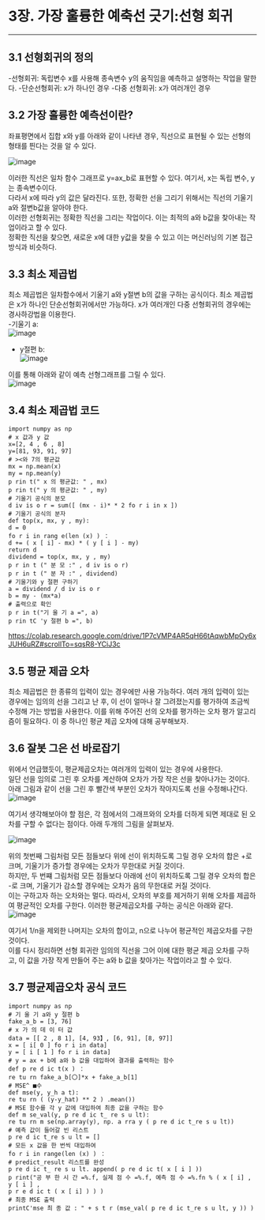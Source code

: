 # 3장. 가장 훌륭한 예축선 긋기:선형 회귀
----------

## 3.1 선형회귀의 정의

-선형회귀: 독립변수 x를 사용해 종속변수 y의 움직임을 예측하고 설명하는 작업을 말한다.
-단순선형회귀: x가 하나인 경우
-다중 선형회귀: x가 여러개인 경우

## 3.2 가장 훌륭한 예측선이란?

좌표평면에서 집합 x와 y를 아래와 같이 나타낸 경우, 직선으로 표현될 수 있는 선형의 형태를 띈다는 것을 알 수 있다.   

![image](https://user-images.githubusercontent.com/94752167/211329016-c7032a36-a725-40eb-981d-9c0a4c28f84e.png)
     
이러한 직선은 일차 함수 그래프로 y=ax_b로 표현할 수 있다. 여기서, x는 독립 변수, y는 종속변수이다.    
다라서 x에 따라 y의 값은 달라진다. 또한, 정확한 선을 그리기 위해서는 직선의 기울기 a와 절변b값을 알아야 한다.   
이러한 선형회귀는 정확한 직선을 그리는 작업이다. 이는 최적의 a와 b값을 찾아내는 작업이라고 할 수 있다.     
정확한 직선을 찾으면, 새로운 x에 대한 y값을 찾을 수 있고 이는 머신러닝의 기본 접근 방식과 비슷하다.    

## 3.3 최소 제곱법   

최소 제곱법은 일차함수에서 기울기 a와 y절변 b의 값을 구하는 공식이다. 최소 제곱법은 x가 하나인 단순선형회귀에서만 가능하다. x가 여러개인 다중 선형회귀의 경우에는 경사하강법을 이용한다.           
-기울기 a:    
![image](https://user-images.githubusercontent.com/94752167/211330482-b34de73c-10ae-464e-89da-a985ef37d0ba.png)
     
- y절편 b:    
![image](https://user-images.githubusercontent.com/94752167/211330591-8bed00b0-4880-4f85-9752-4013e76a82e5.png)
     
이를 통해 아래와 같이 예측 선형그래프를 그릴 수 있다.    
![image](https://user-images.githubusercontent.com/94752167/211330849-fc56425d-b69e-46dd-9ee8-5ad56b3c3b8f.png)
     
## 3.4 최소 제곱법 코드
```
import numpy as np
# x 값과 y 값
x=[2, 4 , 6 , 8]
y=[81, 93, 91, 97]
# ><와 7의 평균값
mx = np.mean(x)
my = np.mean(y)
p rin t(" x 의 평균값: " , mx)
p rin t(" y 의 평균값: " , my)
# 기울기 공식의 분모
d iv is o r = sum([ (mx - i)* * 2 fo r i in x ])
# 기울기 공식의 분자
def top(x, mx, y , my):
d = 0
fo r i in rang e(len (x) ) ：
d += ( x [ i] - mx) * ( y [ i ] - my)
return d
dividend = top(x, mx, y , my)
p r in t (" 분 모 :" , d iv is o r)
p r in t (" 분 자 :" , dividend)
# 기울기와 y 절편 구하기
a = dividend / d iv is o r
b = my - (mx*a)
# 출력으로 확인
p r in t("기 울 기 a =", a)
p rin tC 'y 절편 b =", b)
```

https://colab.research.google.com/drive/1P7cVMP4AR5qH66tAqwbMpOy6xJUH6uRZ#scrollTo=sqsR8-YCiJ3c


## 3.5 평균 제곱 오차

최소 제곱법은 한 종류의 입력이 있는 경우에만 사용 가능하다. 여러 개의 입력이 있는 경우에는 임의의 선을 그리고 난 후, 이 선이 얼마나 잘 그려졌는지를 평가하여 조금씩 수정해 가는 방법을 사용한다. 이를 위해 주어진 선의 오차를 평가하는 오차 평가 알고리즘이 필요하다. 이 중 하나인 평균 제곱 오차에 대해 공부해보자.    

## 3.6 잘봇 그은 선 바로잡기    

위에서 언급했듯이, 평균제곱오차는 여러개의 입력이 있는 경우에 사용한다.     
일단 선을 임의로 그린 후 오차를 계산하여 오차가 가장 작은 선을 찾아나가는 것이다.  
아래 그림과 같이 선을 그린 후 빨간색 부분인 오차가 작아지도록 선을 수정해나간다.    
![image](https://user-images.githubusercontent.com/94752167/211333647-cc325e93-a026-4897-b036-855eedd0a907.png)
      
여기서 생각해보아야 할 점은, 각 점에서의 그래프와의 오차를 더하게 되면 제대로 된 오차를 구할 수 없다는 점이다. 아래 두개의 그림을 살펴보자.    

![image](https://user-images.githubusercontent.com/94752167/211333962-2ad1d42f-51bf-4d9d-bdb8-b1d57ad29eab.png)
     
위의 첫번째 그림처럼 모든 점들보다 위에 선이 위치하도록 그릴 경우 오차의 합은 +로 크며, 기울기가 증가할 경우에는 오차가 무한대로 커질 것이다.   
하지만, 두 번쨰 그림처럼 모든 점들보다 아래에 선이 위치하도록 그릴 경우 오차의 합은 -로 크며, 기울기가 감소할 경우에는 오차가 음의 무한대로 커질 것이다.   
이는 구하고자 하는 오차와는 멀다. 따라서, 오차의 부호를 제거하기 위해 오차를 제곱하여 평균적인 오차를 구한다. 이러한 평균제곱오차를 구하는 공식은 아래와 같다.
![image](https://user-images.githubusercontent.com/94752167/211334696-b8c4941c-ebf6-43fd-80fd-9137bf70ebff.png)      

여기서 1/n을 제외한 나머지는 오차의 합이고, n으로 나누어 평균적인 제곱오차를 구한 것이다.    
이를 다시 정리하면 선형 회귀란 임의의 직선을 그어 이에 대한 평균 제곱 오차를 구하고, 이 값을 가장 작게 만들어 주는 a와 b 값을 찾아가는 작업이라고 할 수 있다. 

## 3.7 평균제곱오차 공식 코드
```
import numpy as np
# 기 울 기 a와 y 절편 b
fake_a_b = [3, 76]
# x 가 의 데 이 터 값
data = [[ 2 , 8 1], [4, 93】, [6, 91], [8, 97]]
x = [ i[ 0 ] fo r i in data]
y = [ i [ 1 ] fo r i in data]
# y = ax + b에 a와 b 값을 대입하여 결과를 출력하는 함수
def p re d ic t(x ) ：
re tu rn fake_a_b[〇]*x + fake_a_b[1]
# MSE^ ■수
def mse(y, y_h a t):
re tu rn ( (y-y_hat) ** 2 ) .mean())
# MSE 함수를 각 y 값에 대입하여 최종 값을 구하는 함수
def m se_val(y, p re d ic t_ re s u lt):
re tu rn m se(np.array(y), np. a rra y ( p re d ic t_re s u lt))
# 예측 값이 들어갈 빈 리스트
p re d ic t_re s u lt = []
# 모든 x 값을 한 번씩 대입하여
fo r i in range(len (x) ) ：
# predict_result 리스트를 완성
p re d ic t_ re s u lt. append( p re d ic t( x [ i ] ))
p rint("공 부 한 시 간 =%.f, 실제 점 수 =%.f, 예측 점 수 =%.fn % ( x [ i] , y [ i ] ,
p r e d ic t ( x [ i] ) ) )
# 최종 MSE 출력
printC'mse 최 종 값 : " + s t r (mse_val( p re d ic t_re s u lt, y )) )
```











